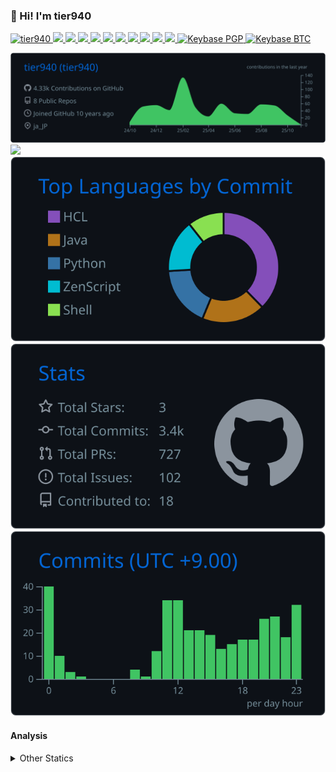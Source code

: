 ### 👋 Hi! I'm tier940

<p align="left"> 
  <a href="https://github.com/tier940/tier940/">
    <img src="https://komarev.com/ghpvc/?username=tier940" alt="tier940" />
  </a>
  <a href="http://twitter.com/tier940">
    <img height="20" src="https://img.shields.io/twitter/follow/tier940?label=Twitter&logo=twitter&style=flat" />
  </a>
  <a href="https://github.com/tier940">
    <img height="20" src="https://img.shields.io/github/followers/tier940?label=follow&logo=github&style=flat" />
  </a>
  <a href="https://www.reddit.com/user/tier940">
    <img height="20" src="https://img.shields.io/reddit/user-karma/combined/tier940?label=Reddit&logo=reddit&style=flat" />
  </a>
  <a href="https://stackoverflow.com/users/17317833/tier940">
    <img height="20" src="https://img.shields.io/stackexchange/stackoverflow/r/17317833?label=StackOverflow&logo=stack-overflow&style=flat" />
  </a>
  <a href="https://zenn.dev/tier940">
    <img height="20" src="https://zenn.badge.nikaera.com/s/tier940/likes" />
  </a>
  <a href="https://zenn.dev/tier940">
    <img height="20" src="https://zenn.badge.nikaera.com/s/tier940/followers" />
  </a>
  <a href="https://zenn.dev/tier940">
    <img height="20" src="https://zenn.badge.nikaera.com/s/tier940/articles" />
  </a>
  <a href="http://qiita.com/tier940">
    <img height="20" src="https://qiita-badge.apiapi.app/s/tier940/posts.svg" />
  </a>
  <a href="http://qiita.com/tier940">
    <img height="20" src="https://qiita-badge.apiapi.app/s/tier940/contributions.svg" />
  </a>
  <a href="https://github.com/tier940/tier940/">
    <img height="20" src="https://github.com/tier940/tier940/actions/workflows/main.yml/badge.svg" />
  </a>
  <a href="https://keybase.io/tier940">
    <img alt="Keybase PGP" src="https://img.shields.io/keybase/pgp/tier940">
  </a>
  <a href="https://keybase.io/tier940">
    <img alt="Keybase BTC" src="https://img.shields.io/keybase/btc/tier940">
  </a>
</p>

[![](https://raw.githubusercontent.com/tier940/tier940/main/profile-summary-card-output/github_dark/0-profile-details.svg)](https://github.com/vn7n24fzkq/github-profile-summary-cards)
[![](https://raw.githubusercontent.com/tier940/tier940/main/profile-summary-card-output/github_dark/1-repos-per-language.svg)](https://github.com/vn7n24fzkq/github-profile-summary-cards) [![](https://raw.githubusercontent.com/tier940/tier940/main/profile-summary-card-output/github_dark/2-most-commit-language.svg)](https://github.com/vn7n24fzkq/github-profile-summary-cards)
[![](https://raw.githubusercontent.com/tier940/tier940/main/profile-summary-card-output/github_dark/3-stats.svg)](https://github.com/vn7n24fzkq/github-profile-summary-cards) [![](https://raw.githubusercontent.com/tier940/tier940/main/profile-summary-card-output/github_dark/4-productive-time.svg)](https://github.com/vn7n24fzkq/github-profile-summary-cards)


#### Analysis
<!-- <img height="150" src="https://github.com/tier940/tier940/blob/master/images/stat.svg" alt="Alternative Text"/> -->

<details>
  <summary>Other Statics</summary>
  <!--START_SECTION:waka-->
![Code Time](http://img.shields.io/badge/Code%20Time-4%2C431%20hrs%2016%20mins-blue)

**🐱 My GitHub Data** 

> 📦 35.1 kB Used in GitHub's Storage 
 > 
> 💼 Opted to Hire
 > 
> 📜 8 Public Repositories 
 > 
> 🔑 5 Private Repositories 
 > 
**I'm an Early 🐤** 

```text
🌞 Morning                2519 commits        ████░░░░░░░░░░░░░░░░░░░░░   16.32 % 
🌆 Daytime                5638 commits        █████████░░░░░░░░░░░░░░░░   36.53 % 
🌃 Evening                5661 commits        █████████░░░░░░░░░░░░░░░░   36.68 % 
🌙 Night                  1614 commits        ███░░░░░░░░░░░░░░░░░░░░░░   10.46 % 
```
📅 **I'm Most Productive on Saturday** 

```text
Monday                   1535 commits        ██░░░░░░░░░░░░░░░░░░░░░░░   09.95 % 
Tuesday                  2518 commits        ████░░░░░░░░░░░░░░░░░░░░░   16.32 % 
Wednesday                1874 commits        ███░░░░░░░░░░░░░░░░░░░░░░   12.14 % 
Thursday                 1622 commits        ███░░░░░░░░░░░░░░░░░░░░░░   10.51 % 
Friday                   2160 commits        ████░░░░░░░░░░░░░░░░░░░░░   14.00 % 
Saturday                 2912 commits        █████░░░░░░░░░░░░░░░░░░░░   18.87 % 
Sunday                   2811 commits        █████░░░░░░░░░░░░░░░░░░░░   18.22 % 
```


📊 **This Week I Spent My Time On** 

```text
🕑︎ Time Zone: Asia/Tokyo

💬 Programming Languages: 
Other                    32 hrs 7 mins       █████████████████████░░░░   83.71 % 
Java                     4 hrs 53 mins       ███░░░░░░░░░░░░░░░░░░░░░░   12.76 % 
JSON                     26 mins             ░░░░░░░░░░░░░░░░░░░░░░░░░   01.14 % 
Gradle                   19 mins             ░░░░░░░░░░░░░░░░░░░░░░░░░   00.83 % 
Groovy                   13 mins             ░░░░░░░░░░░░░░░░░░░░░░░░░   00.59 % 

🔥 Editors: 
Edge                     31 hrs 25 mins      ████████████████████░░░░░   81.89 % 
IntelliJ IDEA            5 hrs 34 mins       ████░░░░░░░░░░░░░░░░░░░░░   14.54 % 
Chrome                   42 mins             ░░░░░░░░░░░░░░░░░░░░░░░░░   01.82 % 
VS Code                  40 mins             ░░░░░░░░░░░░░░░░░░░░░░░░░   01.75 % 

💻 Operating System: 
Windows                  37 hrs 15 mins      ████████████████████████░   97.07 % 
Unknown OS               42 mins             ░░░░░░░░░░░░░░░░░░░░░░░░░   01.82 % 
Linux                    25 mins             ░░░░░░░░░░░░░░░░░░░░░░░░░   01.11 % 
```

**I Mostly Code in Java** 

```text
Java                     15 repos            ████████████░░░░░░░░░░░░░   50.00 % 
ZenScript                3 repos             ██░░░░░░░░░░░░░░░░░░░░░░░   10.00 % 
Shell                    2 repos             ██░░░░░░░░░░░░░░░░░░░░░░░   06.67 % 
Python                   2 repos             ██░░░░░░░░░░░░░░░░░░░░░░░   06.67 % 
HTML                     1 repo              █░░░░░░░░░░░░░░░░░░░░░░░░   03.33 % 
```



**Timeline**

![Lines of Code chart](https://raw.githubusercontent.com/tier940/tier940/main/assets/bar_graph.png)


 Last Updated on 10/09/2024 00:56:48 UTC
<!--END_SECTION:waka-->
</details>
